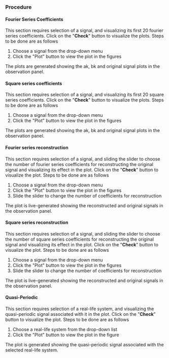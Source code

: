 ### Procedure

#### Fourier Series Coefficients

This section requires selection of a signal, and visualizing its first 20 fourier series coefficients. Click on the "**Check**" button to visualize the plots. Steps to be done are as follows

1. Choose a signal from the drop-down menu
2. Click the "Plot" button to view the plot in the figures

The plots are generated showing the ak, bk and original signal plots in the observation panel.

#### Square series coefficients

This section requires selection of a signal, and visualizing its first 20 square series coefficients. Click on the "**Check**" button to visualize the plots. Steps to be done are as follows

1. Choose a signal from the drop-down menu
2. Click the "Plot" button to view the plot in the figures

The plots are generated showing the ak, bk and original signal plots in the observation panel.

#### Fourier series reconstruction

This section requires selection of a signal, and sliding the slider to choose the number of fourier series coefficients for reconstructing the original signal and visualizing its effect in the plot. Click on the "**Check**" button to visualize the plot. Steps to be done are as follows

1. Choose a signal from the drop-down menu
2. Click the "Plot" button to view the plot in the figures
3. Slide the slider to change the number of coefficients for reconstruction

The plot is live-generated showing the reconstructed and original signals in the observation panel.

#### Square series reconstruction

This section requires selection of a signal, and sliding the slider to choose the number of square series coefficients for reconstructing the original signal and visualizing its effect in the plot. Click on the "**Check**" button to visualize the plot. Steps to be done are as follows

1. Choose a signal from the drop-down menu
2. Click the "Plot" button to view the plot in the figures
3. Slide the slider to change the number of coefficients for reconstruction

The plot is live-generated showing the reconstructed and original signals in the observation panel.

#### Quasi-Periodic

This section requires selection of a real-life system, and visualizing the quasi-periodic signal associated with it in the plot. Click on the "**Check**" button to visualize the plot. Steps to be done are as follows

1. Choose a real-life system from the drop-down list
2. Click the "Plot" button to view the plot in the figure

The plot is generated showing the quasi-periodic signal associated with the selected real-life system.